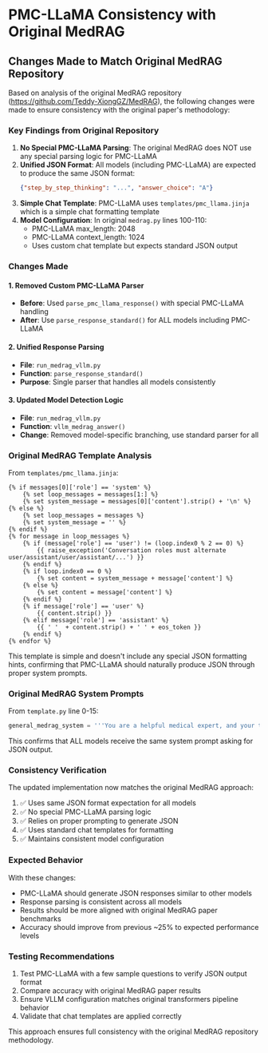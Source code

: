 # PMC-LLaMA Consistency with Original MedRAG

## Changes Made to Match Original MedRAG Repository

Based on analysis of the original MedRAG repository (https://github.com/Teddy-XiongGZ/MedRAG), the following changes were made to ensure consistency with the original paper's methodology:

### Key Findings from Original Repository

1. **No Special PMC-LLaMA Parsing**: The original MedRAG does NOT use any special parsing logic for PMC-LLaMA
2. **Unified JSON Format**: All models (including PMC-LLaMA) are expected to produce the same JSON format:
   ```json
   {"step_by_step_thinking": "...", "answer_choice": "A"}
   ```
3. **Simple Chat Template**: PMC-LLaMA uses `templates/pmc_llama.jinja` which is a simple chat formatting template
4. **Model Configuration**: In original `medrag.py` lines 100-110:
   - PMC-LLaMA max_length: 2048
   - PMC-LLaMA context_length: 1024
   - Uses custom chat template but expects standard JSON output

### Changes Made

#### 1. Removed Custom PMC-LLaMA Parser
- **Before**: Used `parse_pmc_llama_response()` with special PMC-LLaMA handling
- **After**: Use `parse_response_standard()` for ALL models including PMC-LLaMA

#### 2. Unified Response Parsing
- **File**: `run_medrag_vllm.py`
- **Function**: `parse_response_standard()` 
- **Purpose**: Single parser that handles all models consistently

#### 3. Updated Model Detection Logic
- **File**: `run_medrag_vllm.py`
- **Function**: `vllm_medrag_answer()`
- **Change**: Removed model-specific branching, use standard parser for all

### Original MedRAG Template Analysis

From `templates/pmc_llama.jinja`:
```jinja
{% if messages[0]['role'] == 'system' %}
    {% set loop_messages = messages[1:] %}
    {% set system_message = messages[0]['content'].strip() + '\n' %}
{% else %}
    {% set loop_messages = messages %}
    {% set system_message = '' %}
{% endif %}
{% for message in loop_messages %}
    {% if (message['role'] == 'user') != (loop.index0 % 2 == 0) %}
        {{ raise_exception('Conversation roles must alternate user/assistant/user/assistant/...') }}
    {% endif %}
    {% if loop.index0 == 0 %}
        {% set content = system_message + message['content'] %}
    {% else %}
        {% set content = message['content'] %}
    {% endif %}
    {% if message['role'] == 'user' %}
        {{ content.strip() }}
    {% elif message['role'] == 'assistant' %}
        {{ ' '  + content.strip() + ' ' + eos_token }}
    {% endif %}
{% endfor %}
```

This template is simple and doesn't include any special JSON formatting hints, confirming that PMC-LLaMA should naturally produce JSON through proper system prompts.

### Original MedRAG System Prompts

From `template.py` line 0-15:
```python
general_medrag_system = '''You are a helpful medical expert, and your task is to answer a multi-choice medical question using the relevant documents. Please first think step-by-step and then choose the answer from the provided options. Organize your output in a json formatted as Dict{"step_by_step_thinking": Str(explanation), "answer_choice": Str{A/B/C/...}}. Your responses will be used for research purposes only, so please have a definite answer.'''
```

This confirms that ALL models receive the same system prompt asking for JSON output.

### Consistency Verification

The updated implementation now matches the original MedRAG approach:

1. ✅ Uses same JSON format expectation for all models
2. ✅ No special PMC-LLaMA parsing logic
3. ✅ Relies on proper prompting to generate JSON
4. ✅ Uses standard chat templates for formatting
5. ✅ Maintains consistent model configuration

### Expected Behavior

With these changes:
- PMC-LLaMA should generate JSON responses similar to other models
- Response parsing is consistent across all models
- Results should be more aligned with original MedRAG paper benchmarks
- Accuracy should improve from previous ~25% to expected performance levels

### Testing Recommendations

1. Test PMC-LLaMA with a few sample questions to verify JSON output format
2. Compare accuracy with original MedRAG paper results
3. Ensure VLLM configuration matches original transformers pipeline behavior
4. Validate that chat templates are applied correctly

This approach ensures full consistency with the original MedRAG repository methodology.